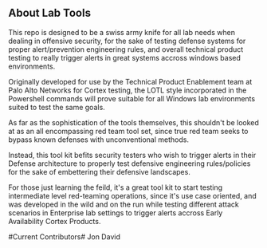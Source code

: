 ## About Lab Tools

This repo is designed to be a swiss army knife for all lab needs when dealing in offensive security,
for the sake of testing defense systems for proper alert/prevention engineering rules, and overall technical 
product testing to really trigger alerts in great systems accross windows based environments.

Originally developed for use by the Technical Product Enablement team at Palo Alto Networks for Cortex testing, 
the LOTL style incorporated in the Powershell commands will prove suitable for all Windows lab environments 
suited to test the same goals.

As far as the sophistication of the tools themselves, this shouldn't be looked at as an all encompassing 
red team tool set, since true red team seeks to bypass known defenses with unconventional methods. 

Instead, this tool kit befits security testers who wish to trigger alerts in their Defense architecture 
to properly test defensive engineering rules/policies for the sake of embettering their defensive landscapes.

For those just learning the feild, it's a great tool kit to start testing intermediate level red-teaming operations, since 
it's use case oriented, and was developed in the wild and on the run while testing different attack scenarios in Enterprise 
lab settings to trigger alerts accross Early Availability Cortex Products.


#Current Contributors#
  Jon David
    




